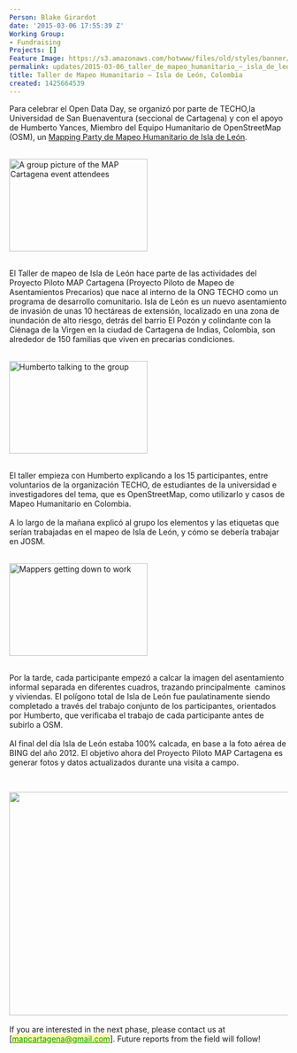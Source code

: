 ```yaml
---
Person: Blake Girardot
date: '2015-03-06 17:55:39 Z'
Working Group:
- Fundraising
Projects: []
Feature Image: https://s3.amazonaws.com/hotwww/files/old/styles/banner/public/Taller+de+Mapeo+Humanitario06.jpg
permalink: updates/2015-03-06_taller_de_mapeo_humanitario_–_isla_de_león_colombia
title: Taller de Mapeo Humanitario – Isla de León, Colombia
created: 1425664539
---
```

<p>Para celebrar el Open Data Day, se organizó por parte de TECHO,la Universidad de San Buenaventura (seccional de Cartagena) y con el apoyo de Humberto Yances, Miembro del Equipo Humanitario de OpenStreetMap (OSM), un <a href="https://wiki.openstreetmap.org/wiki/Isla_de_leon">Mapping Party de Mapeo Humanitario de Isla de León</a>.</p><p><br><img class="image-medium" title="Humberto and the group at the Taller de Mapeo Humanitario – Isla de León, Colombia event" src="https://s3.amazonaws.com/hotwww/files/old/styles/medium/public/Taller%20de%20Mapeo%20Humanitario01.jpg?itok=IsiyLa6n" alt="A group picture of the MAP Cartagena event attendees" height="167" width="250"></p><p><br>El Taller de mapeo de Isla de León hace parte de las actividades del Proyecto Piloto MAP Cartagena (Proyecto Piloto de Mapeo de Asentamientos Precarios) que nace al interno de la ONG TECHO como un programa de desarrollo comunitario. Isla de León es un nuevo asentamiento de invasión de unas 10 hectáreas de extensión, localizado en una zona de inundación de alto riesgo, detrás del barrio El Pozón y colindante con la Ciénaga de la Virgen en la ciudad de Cartagena de Indias, Colombia, son alrededor de 150 familias que viven en precarias condiciones.&nbsp;</p><p><br><img class="image-medium" title="Humberto talking to the group" src="https://s3.amazonaws.com/hotwww/files/old/styles/medium/public/Taller%20de%20Mapeo%20Humanitario02.jpg?itok=VUXgFB0m" alt="Humberto talking to the group" height="167" width="250"></p><p><br>El taller empieza con Humberto explicando a los 15 participantes, entre voluntarios de la organización TECHO, de estudiantes de la universidad e investigadores del tema, que es OpenStreetMap, como utilizarlo y casos de Mapeo Humanitario en Colombia.<br><br>A lo largo de la mañana explicó al grupo los elementos y las etiquetas que serían trabajadas en el mapeo de Isla de León, y cómo se debería trabajar en JOSM.</p><p><br><img class="image-medium" title="Mappers getting down to work" src="https://s3.amazonaws.com/hotwww/files/old/styles/medium/public/Taller%20de%20Mapeo%20Humanitario03.jpg?itok=bauFVN6H" alt="Mappers getting down to work" height="167" width="250"></p><p><br>Por la tarde, cada participante empezó a calcar la imagen del asentamiento informal separada en diferentes cuadros, trazando principalmente&nbsp; caminos y viviendas. El polígono total de Isla de León fue paulatinamente siendo completado a través del trabajo conjunto de los participantes, orientados por Humberto, que verificaba el trabajo de cada participante antes de subirlo a OSM.<br><br>Al final del día Isla de León estaba 100% calcada, en base a la foto aérea de BING del año 2012. El objetivo ahora del Proyecto Piloto MAP Cartagena es generar fotos y datos actualizados durante una visita a campo.</p><p>&nbsp;</p><p><img class="image-large" src="https://s3.amazonaws.com/hotwww/files/old/styles/large/public/Taller%20de%20Mapeo%20Humanitario06_0.jpg?itok=y3h6Z9uE" alt="" height="403" width="510"><br><br>If you are interested in the next phase, please contact us at [<a class="linkification-ext" style="color: #009900; background-color: #fff9ab;" title="Linkification: mailto:mapcartagena@gmail.com" href="mailto:mapcartagena@gmail.com">mapcartagena@gmail.com</a>]. Future reports from the field will follow!</p>
